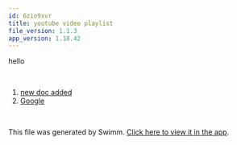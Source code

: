 ```yaml
---
id: 6zio9xvr
title: youtube video playlist
file_version: 1.1.3
app_version: 1.18.42
---
```


<!-- Intro - Do not remove this comment -->
hello

<br/>

<!-- Steps - Do not remove this comment -->
1. [new doc added](new-doc-added.db20vjo2.sw.md)
2. [Google](https://yahoo.com)


<br/>

This file was generated by Swimm. [Click here to view it in the app](https://swimm-web-app.web.app/repos/Z2l0aHViJTNBJTNBY3NoYXJwLXNoYXVsLXRlc3QlM0ElM0Fzd2ltbWlv/playlists/6zio9xvr).
